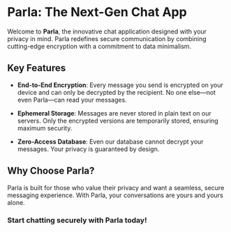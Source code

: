 # Parla: The Next-Gen Chat App

Welcome to **Parla**, the innovative chat application designed with your privacy in mind. Parla redefines secure communication by combining cutting-edge encryption with a commitment to data minimalism.

## Key Features

- **End-to-End Encryption**: Every message you send is encrypted on your device and can only be decrypted by the recipient. No one else—not even Parla—can read your messages.

- **Ephemeral Storage**: Messages are never stored in plain text on our servers. Only the encrypted versions are temporarily stored, ensuring maximum security.

- **Zero-Access Database**: Even our database cannot decrypt your messages. Your privacy is guaranteed by design.

## Why Choose Parla?

Parla is built for those who value their privacy and want a seamless, secure messaging experience. With Parla, your conversations are yours and yours alone.

### Start chatting securely with Parla today!